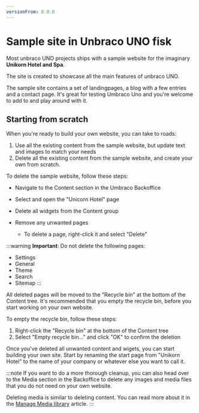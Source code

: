 ```yaml
---
versionFrom: 8.0.0
---
```


# Sample site in Unbraco UNO fisk

Most unbraco UNO projects ships with a sample website for the imaginary **Unikorn Hotel and Spa**.


The site is created to showcase all the main features of unbraco UNO.

The sample site contains a set of landingpages, a blog with a few entries and a contact page. It's great for testing Umbraco Uno and you're welcome to add to and play around with it.

## Starting from scratch

When you're ready to build your own website, you can take to roads:

1. Use all the existing content from the sample website, but update text and images to match your needs
2. Delete all the existing content from the sample website, and create your own from scratch.

To delete the sample website, follow these steps:

* Navigate to the Content section in the Umbraco Backoffice
* Select and open the "Unicorn Hotel" page
* Delete all widgets from the Content group



* Remove any unwanted pages
  * To delete a page, right-click it and select "Delete"

:::warning
**Important**: Do not delete the following pages:

* Settings
* General
* Theme
* Search
* Sitemap
:::

All deleted pages will be moved to the "Recycle bin" at the bottom of the Content tree. It's recommended that you empty the recycle bin, before you start working on your own website.

To empty the recycle bin, follow these steps:

1. Right-click the "Recycle bin" at the bottom of the Content tree
2. Select "Empty recycle bin..." and click "OK" to confirm the deletion

Once you've deleted all unwanted content and wigets, you can start building your own site. Start by renaming the start page from "Unikorn Hotel" to the name of your company or whatever else you want to call it.

:::note
If you want to do a more thorough cleanup, you can also head over to the Media section in the Backoffice to delete any images and media files that you do not need on your own website.

Deleting media is similar to deleting content. You can read more about it in the [Manage Media library](../../Creating-Content/Manage-Media-library) article.
:::
